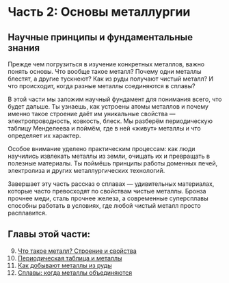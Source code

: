 # Часть 2: Основы металлургии
## Научные принципы и фундаментальные знания

Прежде чем погрузиться в изучение конкретных металлов, важно понять основы. Что вообще такое металл? Почему одни металлы блестят, а другие тускнеют? Как из руды получают чистый металл? И что происходит, когда разные металлы соединяются в сплавы?

В этой части мы заложим научный фундамент для понимания всего, что будет дальше. Ты узнаешь, как устроены атомы металлов и почему именно такое строение даёт им уникальные свойства — электропроводность, ковкость, блеск. Мы разберём периодическую таблицу Менделеева и поймём, где в ней «живут» металлы и что определяет их характер.

Особое внимание уделено практическим процессам: как люди научились извлекать металлы из земли, очищать их и превращать в полезные материалы. Ты поймёшь принципы работы доменных печей, электролиза и других металлургических технологий.

Завершает эту часть рассказ о сплавах — удивительных материалах, которые часто превосходят по свойствам чистые металлы. Бронза прочнее меди, сталь прочнее железа, а современные суперсплавы способны работать в условиях, где любой чистый металл просто расплавится.

## Главы этой части:

9. [Что такое металл? Строение и свойства](./глава_09_что_такое_металл.md)
10. [Периодическая таблица и металлы](./глава_10_периодическая_таблица.md)
11. [Как добывают металлы из руды](./глава_11_добыча_руды.md)
12. [Сплавы: когда металлы объединяются](./глава_12_сплавы.md)